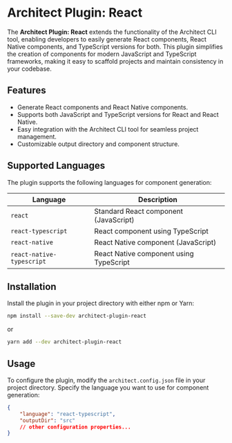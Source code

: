 # Architect Plugin: React

The **Architect Plugin: React** extends the functionality of the Architect CLI tool, enabling developers to easily generate React components, React Native components, and TypeScript versions for both. This plugin simplifies the creation of components for modern JavaScript and TypeScript frameworks, making it easy to scaffold projects and maintain consistency in your codebase.

## Features

-   Generate React components and React Native components.
-   Supports both JavaScript and TypeScript versions for React and React Native.
-   Easy integration with the Architect CLI tool for seamless project management.
-   Customizable output directory and component structure.

## Supported Languages

The plugin supports the following languages for component generation:

| Language                  | Description                             |
| ------------------------- | --------------------------------------- |
| `react`                   | Standard React component (JavaScript)   |
| `react-typescript`        | React component using TypeScript        |
| `react-native`            | React Native component (JavaScript)     |
| `react-native-typescript` | React Native component using TypeScript |

## Installation

Install the plugin in your project directory with either npm or Yarn:

```bash
npm install --save-dev architect-plugin-react
```

or

```bash
yarn add --dev architect-plugin-react
```

## Usage

To configure the plugin, modify the `architect.config.json` file in your project directory. Specify the language you want to use for component generation:

```json
{
    "language": "react-typescript",
    "outputDir": "src"
    // other configuration properties...
}
```
